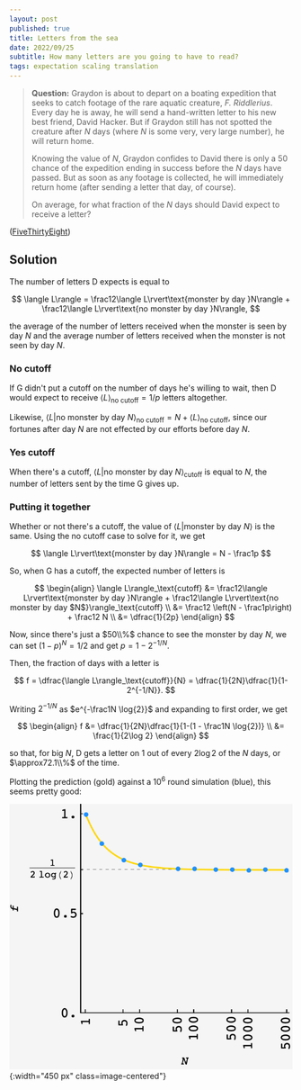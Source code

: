 ```yaml
---
layout: post
published: true
title: Letters from the sea
date: 2022/09/25
subtitle: How many letters are you going to have to read?
tags: expectation scaling translation
---
```


>**Question:** Graydon is about to depart on a boating expedition that seeks to catch footage of the rare aquatic creature, _F. Riddlerius_. Every day he is away, he will send a hand-written letter to his new best friend, David Hacker. But if Graydon still has not spotted the creature after $N$ days (where $N$ is some very, very large number), he will return home.
>
>Knowing the value of $N,$ Graydon confides to David there is only a $50%$ chance of the expedition ending in success before the $N$ days have passed. But as soon as any footage is collected, he will immediately return home (after sending a letter that day, of course).
>
>On average, for what fraction of the $N$ days should David expect to receive a letter?

<!--more-->

([FiveThirtyEight](https://fivethirtyeight.com/features/can-you-buy-the-right-shirt/))

## Solution

The number of letters D expects is equal to

$$
  \langle L\rangle = \frac12\langle L\rvert\text{monster by day }N\rangle + \frac12\langle L\rvert\text{no monster by day }N\rangle,
$$

the average of the number of letters received when the monster is seen by day $N$ and the average number of letters received when the monster is not seen by day $N.$

### No cutoff

If G didn't put a cutoff on the number of days he's willing to wait, then D would expect to receive $\langle L\rangle_\text{no cutoff} = 1/p$ letters altogether. 

Likewise, $\langle L\rvert\text{no monster by day }N\rangle_\text{no cutoff} = N + \langle L\rangle_\text{no cutoff},$ since our fortunes after day $N$ are not effected by our efforts before day $N.$

### Yes cutoff

When there's a cutoff, $\langle L\rvert\text{no monster by day }N\rangle_\text{cutoff}$ is equal to $N,$ the number of letters sent by the time G gives up. 

### Putting it together

Whether or not there's a cutoff, the value of $\langle L\rvert\text{monster by day }N\rangle$ is the same. Using the no cutoff case to solve for it, we get

$$
  \langle L\rvert\text{monster by day }N\rangle = N - \frac1p
$$

So, when G has a cutoff, the expected number of letters is 

$$ 
  \begin{align}
    \langle L\rangle_\text{cutoff} &= \frac12\langle L\rvert\text{monster by day }N\rangle + \frac12\langle L\rvert\text{no monster by day $N$}\rangle_\text{cutoff} \\
    &= \frac12 \left(N - \frac1p\right) + \frac12 N \\
    &= \dfrac{1}{2p}
  \end{align}
$$

Now, since there's just a $50\\%$ chance to see the monster by day $N,$ we can set $(1-p)^N = 1/2$ and get $p = 1 - 2^{-1/N}.$

Then, the fraction of days with a letter is

$$
  f = \dfrac{\langle L\rangle_\text{cutoff}}{N} = \dfrac{1}{2N}\dfrac{1}{1-2^{-1/N}}.
$$

Writing $2^{-1/N}$ as $e^{-\frac1N \log{2}}$ and expanding to first order, we get

$$
  \begin{align}
    f &= \dfrac{1}{2N}\dfrac{1}{1-(1 - \frac1N \log{2})} \\
    &= \frac{1}{2\log 2}
  \end{align}
$$

so that, for big $N,$ D gets a letter on $1$ out of every $2\log 2$ of the $N$ days, or $\approx72.1\\%$ of the time.

Plotting the prediction (gold) against a $10^6$ round simulation (blue), this seems pretty good:

![](/img/2022-09-25-creature-letters-plot.png){:width="450 px" class=image-centered"}


<br>
